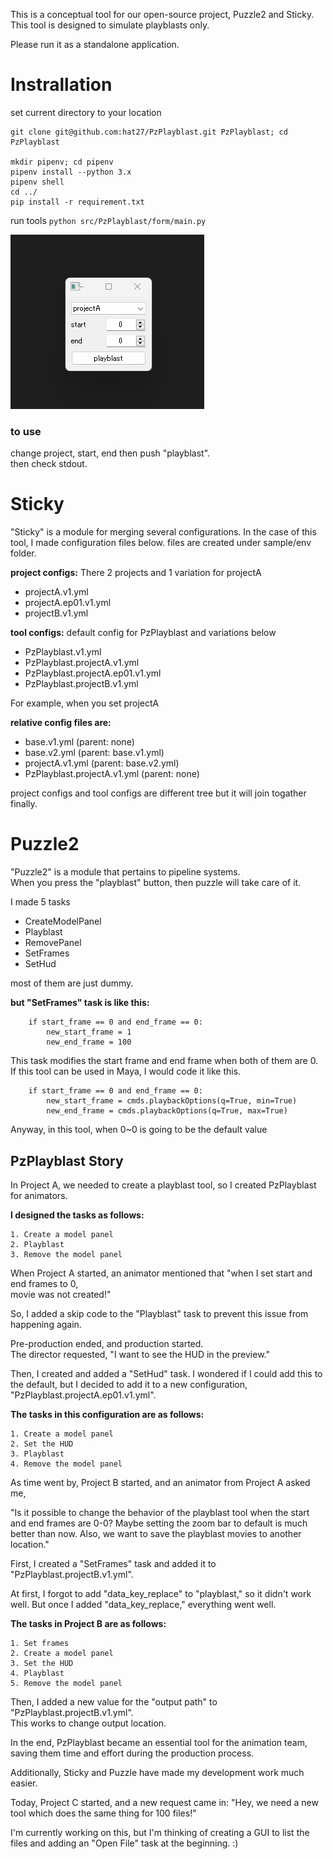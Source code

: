 This is a conceptual tool for our open-source project, Puzzle2 and Sticky.  
This tool is designed to simulate playblasts only. 

Please run it as a standalone application.

# Instrallation

set current directory to your location

```
git clone git@github.com:hat27/PzPlayblast.git PzPlayblast; cd PzPlayblast

mkdir pipenv; cd pipenv
pipenv install --python 3.x
pipenv shell
cd ../
pip install -r requirement.txt
```

run tools
`python src/PzPlayblast/form/main.py`

![PzPlayblast](sample/image.png)

### to use

change project, start, end then push "playblast".  
then check stdout.  

# Sticky

"Sticky" is a module for merging several configurations.
In the case of this tool, I made configuration files below.
files are created under sample/env folder.


**project configs:**
There 2 projects and 1 variation for projectA
- projectA.v1.yml
- projectA.ep01.v1.yml
- projectB.v1.yml


**tool configs:**
default config for PzPlayblast and variations below 
- PzPlayblast.v1.yml
- PzPlayblast.projectA.v1.yml
- PzPlayblast.projectA.ep01.v1.yml
- PzPlayblast.projectB.v1.yml


For example, when you set projectA

**relative config files are:**
- base.v1.yml (parent: none)
- base.v2.yml (parent: base.v1.yml)
- projectA.v1.yml (parent: base.v2.yml)
- PzPlayblast.projectA.v1.yml (parent: none)

project configs and tool configs are different tree but 
it will join togather finally.


# Puzzle2
"Puzzle2" is a module that pertains to pipeline systems.  
When you press the "playblast" button, then puzzle will take care of it.

I made 5 tasks
- CreateModelPanel
- Playblast
- RemovePanel
- SetFrames
- SetHud
  
most of them are just dummy.   

**but "SetFrames" task is like this:**
```
    if start_frame == 0 and end_frame == 0:
        new_start_frame = 1
        new_end_frame = 100
```

This task modifies the start frame and end frame when both of them are 0. 
If this tool can be used in Maya, I would code it like this.

```
    if start_frame == 0 and end_frame == 0:
        new_start_frame = cmds.playbackOptions(q=True, min=True)
        new_end_frame = cmds.playbackOptions(q=True, max=True)
```

Anyway, in this tool, when 0~0 is going to be the default value

## PzPlayblast Story

In Project A, we needed to create a playblast tool, so I created PzPlayblast for animators.

**I designed the tasks as follows:**
```
1. Create a model panel
2. Playblast
3. Remove the model panel
```

When Project A started, an animator mentioned that "when I set start and end frames to 0,  
movie was not created!"  

So, I added a skip code to the "Playblast" task to prevent this issue from happening again.

Pre-production ended, and production started.  
The director requested, "I want to see the HUD in the preview."

Then, I created and added a "SetHud" task. 
I wondered if I could add this to the default, but I decided to add it to a new configuration,
"PzPlayblast.projectA.ep01.v1.yml". 

**The tasks in this configuration are as follows:**
```
1. Create a model panel
2. Set the HUD
3. Playblast
4. Remove the model panel
```

As time went by, Project B started, and an animator from Project A asked me,  

"Is it possible to change the behavior of the playblast tool when the start and end frames are 0-0?
Maybe setting the zoom bar to default is much better than now. 
Also, we want to save the playblast movies to another location."

First, I created a "SetFrames" task and added it to "PzPlayblast.projectB.v1.yml".   

At first, I forgot to add "data_key_replace" to "playblast," so it didn't work well. 
But once I added "data_key_replace," everything went well. 

**The tasks in Project B are as follows:**

```
1. Set frames
2. Create a model panel
3. Set the HUD
4. Playblast
5. Remove the model panel
```

Then, I added a new value for the "output path" to "PzPlayblast.projectB.v1.yml".  
This works to change output location.

In the end, PzPlayblast became an essential tool for the animation team, 
saving them time and effort during the production process. 

Additionally, Sticky and Puzzle have made my development work much easier.

Today, 
Project C started, and a new request came in: 
"Hey, we need a new tool which does the same thing for 100 files!"

I'm currently working on this, but I'm thinking of creating a GUI to list the files and 
adding an "Open File" task at the beginning. :) 

